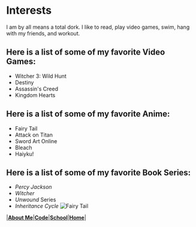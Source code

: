 # Interests
I am by all means a total dork. I like to read, play video games, swim, hang with my friends, and workout.

## Here is a list of some of my favorite Video Games:
* Witcher 3: Wild Hunt
* Destiny 
* Assassin's Creed
* Kingdom Hearts

## Here is a list of some of my favorite Anime: 
* Fairy Tail
* Attack on Titan
* Sword Art Online
* Bleach
* Haiyku!

## Here is a list of some of my favorite Book Series:
* _Percy Jackson_
* _Witcher_
* _Unwound_ Series
* _Inheritance Cycle_
![Fairy Tail](https://www.google.com/imgres?imgurl=https%3A%2F%2Fsmallimg.pngkey.com%2Fpng%2Fsmall%2F175-1751090_natsu-in-fairy-tail-logo-symbol-fairy-tail.png&imgrefurl=https%3A%2F%2Fwww.pngkey.com%2Fpngs%2Ffairy-tail-logo%2F&tbnid=3ka5J71sq-Zw6M&vet=12ahUKEwiKl7iv6bDwAhWVU80KHUmpDIkQMygPegUIARD6AQ..i&docid=kSkZo4jk4BXheM&w=300&h=337&q=fairy%20tail%20logo&ved=2ahUKEwiKl7iv6bDwAhWVU80KHUmpDIkQMygPegUIARD6AQ)



|[**About Me**](/AboutMe.md)|[**Code**](/Code.md)|[**School**](/School.md)|[**Home**](README.md)|
